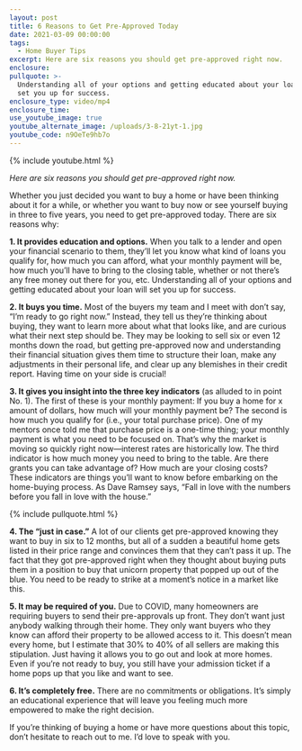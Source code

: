 ```yaml
---
layout: post
title: 6 Reasons to Get Pre-Approved Today
date: 2021-03-09 00:00:00
tags:
  - Home Buyer Tips
excerpt: Here are six reasons you should get pre-approved right now.
enclosure:
pullquote: >-
  Understanding all of your options and getting educated about your loan will
  set you up for success.
enclosure_type: video/mp4
enclosure_time:
use_youtube_image: true
youtube_alternate_image: /uploads/3-8-21yt-1.jpg
youtube_code: n9OeTe9hb7o
---
```

{% include youtube.html %}

*Here are six reasons you should get pre-approved right now.*

Whether you just decided you want to buy a home or have been thinking about it for a while, or whether you want to buy now or see yourself buying in three to five years, you need to get pre-approved today. There are six reasons why:

**1\. It provides education and options.** When you talk to a lender and open your financial scenario to them, they’ll let you know what kind of loans you qualify for, how much you can afford, what your monthly payment will be, how much you’ll have to bring to the closing table, whether or not there’s any free money out there for you, etc. Understanding all of your options and getting educated about your loan will set you up for success.

**2\. It buys you time.** Most of the buyers my team and I meet with don’t say, “I’m ready to go right now.” Instead, they tell us they’re thinking about buying, they want to learn more about what that looks like, and are curious what their next step should be. They may be looking to sell six or even 12 months down the road, but getting pre-approved now and understanding their financial situation gives them time to structure their loan, make any adjustments in their personal life, and clear up any blemishes in their credit report. Having time on your side is crucial\!

**3\. It gives you insight into the three key indicators** (as alluded to in point No. 1). The first of these is your monthly payment: If you buy a home for x amount of dollars, how much will your monthly payment be? The second is how much you qualify for (i.e., your total purchase price). One of my mentors once told me that purchase price is a one-time thing; your monthly payment is what you need to be focused on. That’s why the market is moving so quickly right now—interest rates are historically low. The third indicator is how much money you need to bring to the table. Are there grants you can take advantage of? How much are your closing costs? These indicators are things you’ll want to know before embarking on the home-buying process. As Dave Ramsey says, “Fall in love with the numbers before you fall in love with the house.”

{% include pullquote.html %}

**4\. The “just in case.”** A lot of our clients get pre-approved knowing they want to buy in six to 12 months, but all of a sudden a beautiful home gets listed in their price range and convinces them that they can’t pass it up. The fact that they got pre-approved right when they thought about buying puts them in a position to buy that unicorn property that popped up out of the blue. You need to be ready to strike at a moment’s notice in a market like this.

**5\. It may be required of you.** Due to COVID, many homeowners are requiring buyers to send their pre-approvals up front. They don’t want just anybody walking through their home. They only want buyers who they know can afford their property to be allowed access to it. This doesn’t mean every home, but I estimate that 30% to 40% of all sellers are making this stipulation. Just having it allows you to go out and look at more homes. Even if you’re not ready to buy, you still have your admission ticket if a home pops up that you like and want to see.

**6\. It’s completely free.** There are no commitments or obligations. It’s simply an educational experience that will leave you feeling much more empowered to make the right decision.

If you’re thinking of buying a home or have more questions about this topic, don’t hesitate to reach out to me. I’d love to speak with you.

